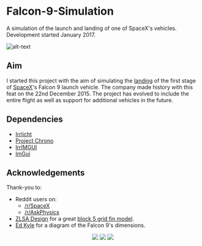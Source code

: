 # Falcon-9-Simulation
A simulation of the launch and landing of one of SpaceX's vehicles. Development started January 2017.

![alt-text](https://github.com/lbowes/Falcon-9-Simulation/blob/master/screenshots/GridFinDeploy.gif "Grid fin deployment")

## Aim
I started this project with the aim of simulating the [landing](https://www.youtube.com/watch?v=ANv5UfZsvZQ) of the first stage of [SpaceX](https://www.spacex.com/)'s Falcon 9 launch vehicle. The company made history with this feat on the 22nd December 2015.
The project has evolved to include the entire flight as well as support for additional vehicles in the future.

## Dependencies
* [Irrlicht](http://irrlicht.sourceforge.net/)
* [Project Chrono](https://projectchrono.org/)
* [IrrIMGUI](https://github.com/ZahlGraf/IrrIMGUI)
* [ImGui](https://github.com/ocornut/imgui)

## Acknowledgements
Thank-you to:
* Reddit users on: 
    * [/r/SpaceX](https://www.reddit.com/r/spacex/)
    * [/r/AskPhysics](https://www.reddit.com/r/AskPhysics/)
* [ZLSA Design](https://zlsadesign.com/) for a great [block 5 grid fin model](https://sketchfab.com/models/a800195f7a654c33b52a3f59773d2632).
* [Ed Kyle](https://forum.nasaspaceflight.com/index.php?topic=41947.msg1669723#msg1669723) for a diagram of the Falcon 9's dimensions.

<p align="center">
   <img src="https://github.com/lbowes/Falcon-9-Simulation/blob/master/screenshots/Launch2.gif">
   <img src="https://github.com/lbowes/Falcon-9-Simulation/blob/master/screenshots/LegDeploy.gif">
   <img src="https://github.com/lbowes/Falcon-9-Simulation/blob/master/screenshots/Landing.gif">
</p>
